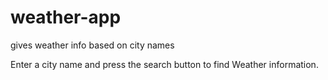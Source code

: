 # weather-app
gives weather info based on city names

Enter a city name and press the search button to find Weather information.
